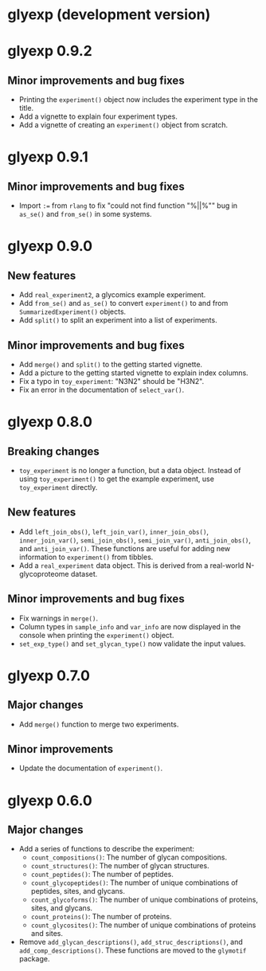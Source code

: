 # glyexp (development version)

# glyexp 0.9.2

## Minor improvements and bug fixes

* Printing the `experiment()` object now includes the experiment type in the title.
* Add a vignette to explain four experiment types.
* Add a vignette of creating an `experiment()` object from scratch.

# glyexp 0.9.1

## Minor improvements and bug fixes

* Import `:=` from `rlang` to fix "could not find function "%||%"" bug in `as_se()` and `from_se()` in some systems.

# glyexp 0.9.0

## New features

* Add `real_experiment2`, a glycomics example experiment.
* Add `from_se()` and `as_se()` to convert `experiment()` to and from `SummarizedExperiment()` objects.
* Add `split()` to split an experiment into a list of experiments.

## Minor improvements and bug fixes

* Add `merge()` and `split()` to the getting started vignette.
* Add a picture to the getting started vignette to explain index columns.
* Fix a typo in `toy_experiment`: "N3N2" should be "H3N2".
* Fix an error in the documentation of `select_var()`.

# glyexp 0.8.0

## Breaking changes

- `toy_experiment` is no longer a function, but a data object. Instead of using `toy_experiment()` to get the example experiment, use `toy_experiment` directly.

## New features

- Add `left_join_obs()`, `left_join_var()`, `inner_join_obs()`, `inner_join_var()`, `semi_join_obs()`, `semi_join_var()`, `anti_join_obs()`, and `anti_join_var()`. These functions are useful for adding new information to `experiment()` from tibbles.
- Add a `real_experiment` data object. This is derived from a real-world N-glycoproteome dataset.

## Minor improvements and bug fixes

- Fix warnings in `merge()`.
- Column types in `sample_info` and `var_info` are now displayed in the console when printing the `experiment()` object.
- `set_exp_type()` and `set_glycan_type()` now validate the input values.

# glyexp 0.7.0

## Major changes

- Add `merge()` function to merge two experiments.

## Minor improvements

- Update the documentation of `experiment()`.

# glyexp 0.6.0

## Major changes

- Add a series of functions to describe the experiment: 
    - `count_compositions()`: The number of glycan compositions.
    - `count_structures()`: The number of glycan structures.
    - `count_peptides()`: The number of peptides.
    - `count_glycopeptides()`: The number of unique combinations of peptides, sites, and glycans.
    - `count_glycoforms()`: The number of unique combinations of proteins, sites, and glycans.
    - `count_proteins()`: The number of proteins.
    - `count_glycosites()`: The number of unique combinations of proteins and sites.
- Remove `add_glycan_descriptions()`, `add_struc_descriptions()`, and `add_comp_descriptions()`.
  These functions are moved to the `glymotif` package.
